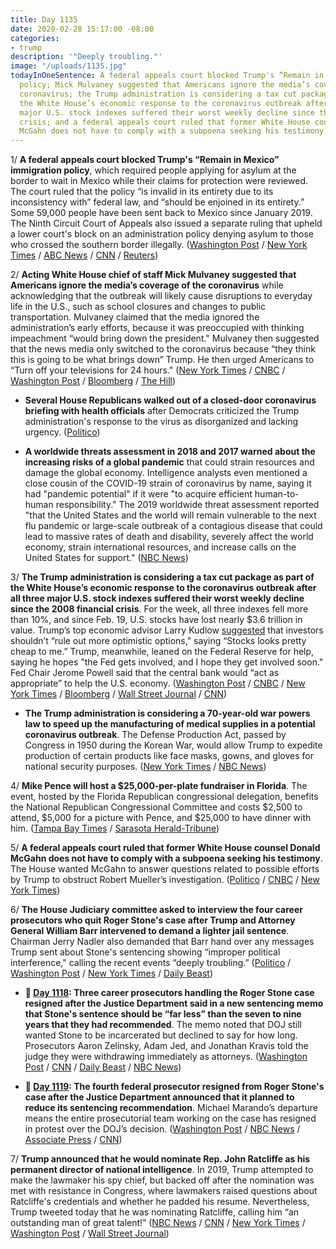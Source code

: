 ```yaml
---
title: Day 1135
date: 2020-02-28 15:17:00 -08:00
categories:
- trump
description: '"Deeply troubling."'
image: "/uploads/1135.jpg"
todayInOneSentence: A federal appeals court blocked Trump's “Remain in Mexico” immigration
  policy; Mick Mulvaney suggested that Americans ignore the media’s coverage of the
  coronavirus; the Trump administration is considering a tax cut package as part of
  the White House’s economic response to the coronavirus outbreak after all three
  major U.S. stock indexes suffered their worst weekly decline since the 2008 financial
  crisis; and a federal appeals court ruled that former White House counsel Donald
  McGahn does not have to comply with a subpoena seeking his testimony.
---
```


1/ **A federal appeals court blocked Trump's “Remain in Mexico” immigration policy**, which required people applying for asylum at the border to wait in Mexico while their claims for protection were reviewed. The court ruled that the policy “is invalid in its entirety due to its inconsistency with” federal law, and “should be enjoined in its entirety.” Some 59,000 people have been sent back to Mexico since January 2019. The Ninth Circuit Court of Appeals also issued a separate ruling that upheld a lower court's block on an administration policy denying asylum to those who crossed the southern border illegally. ([Washington Post](https://www.washingtonpost.com/immigration/trump-remain-in-mexico-halted-federal-court/2020/02/28/87bbf85e-e481-11e9-b403-f738899982d2_story.html) / [New York Times](https://www.nytimes.com/2020/02/28/us/migrants-court-remain-in-mexico-mpp-injunction.html) / [ABC News](https://abcnews.go.com/Politics/wireStory/court-temporarily-halts-trumps-remain-mexico-policy-69286717) / [CNN](https://www.cnn.com/2020/02/28/politics/asylum-seekers-mexico-appeals-court/) / [Reuters](https://www.reuters.com/article/us-usa-immigration-mexico/u-s-appeals-court-blocks-trump-policy-forcing-migrants-to-wait-in-mexico-idUSKCN20M2SC))

2/ **Acting White House chief of staff Mick Mulvaney suggested that Americans ignore the media’s coverage of the coronavirus** while acknowledging that the outbreak will likely cause disruptions to everyday life in the U.S., such as school closures and changes to public transportation. Mulvaney claimed that the media ignored the administration’s early efforts, because it was preoccupied with thinking impeachment “would bring down the president." Mulvaney then suggested that the news media only switched to the coronavirus because “they think this is going to be what brings down” Trump. He then urged Americans to “Turn off your televisions for 24 hours." ([New York Times](https://www.nytimes.com/2020/02/28/us/politics/cpac-coronavirus.html) / [CNBC](https://www.cnbc.com/2020/02/28/trump-chief-of-staff-mulvaney-suggests-people-ignore-coronavirus-news-to-calm-markets.html) / [Washington Post](https://www.washingtonpost.com/world/2020/02/28/coronavirus-live-updates/) / [Bloomberg](https://www.bloomberg.com/news/articles/2020-02-28/virus-could-disrupt-u-s-schools-transportation-mulvaney-says) / [The Hill](https://thehill.com/homenews/administration/485114-white-house-chief-of-staff-claims-press-covering-coronavirus-to-take))

* **Several House Republicans walked out of a closed-door coronavirus briefing with health officials** after Democrats criticized the Trump administration's response to the virus as disorganized and lacking urgency. ([Politico](https://www.politico.com/news/2020/02/28/house-coronavirus-trump-response-118121))

* **A worldwide threats assessment in 2018 and 2017 warned about the increasing risks of a global pandemic** that could strain resources and damage the global economy. Intelligence analysts even mentioned a close cousin of the COVID-19 strain of coronavirus by name, saying it had "pandemic potential" if it were "to acquire efficient human-to-human responsibility." The 2019 worldwide threat assessment reported "that the United States and the world will remain vulnerable to the next flu pandemic or large-scale outbreak of a contagious disease that could lead to massive rates of death and disability, severely affect the world economy, strain international resources, and increase calls on the United States for support." ([NBC News](https://www.nbcnews.com/politics/national-security/u-s-intel-agencies-warned-rising-risk-outbreak-coronavirus-n1144891))

3/ **The Trump administration is considering a tax cut package as part of the White House’s economic response to the coronavirus outbreak after all three major U.S. stock indexes suffered their worst weekly decline since the 2008 financial crisis**. For the week, all three indexes fell more than 10%, and since Feb. 19, U.S. stocks have lost nearly $3.6 trillion in value. Trump’s top economic advisor Larry Kudlow [suggested](https://www.cnbc.com/2020/02/28/trump-aide-kudlow-urges-calm-on-coronavirus-stocks-look-pretty-cheap.html) that investors shouldn’t “rule out more optimistic options," saying “Stocks looks pretty cheap to me.” Trump, meanwhile, leaned on the Federal Reserve for help, saying he hopes "the Fed gets involved, and I hope they get involved soon." Fed Chair Jerome Powell said that the central bank would “act as appropriate” to help the U.S. economy. ([Washington Post](https://www.washingtonpost.com/business/2020/02/28/trump-coronavirus-tax-cuts/) / [CNBC](https://www.cnbc.com/2020/02/28/trump-says-he-hopes-the-fed-gets-involved-soon-to-combat-market-sell-off-from-coronavirus.html) / [New York Times](https://www.nytimes.com/2020/02/28/business/stock-market-today-coronavirus.html) / [Bloomberg](https://www.bloomberg.com/news/articles/2020-02-27/stock-slump-to-extend-in-asia-on-virus-fears-markets-wrap) / [Wall Street Journal](https://www.wsj.com/articles/more-markets-head-toward-correction-territory-as-coronavirus-spooks-investors-11582864550) / [CNN](https://www.cnn.com/2020/02/28/investing/dow-stock-market-today/index.html))

* **The Trump administration is considering a 70-year-old war powers law to speed up the manufacturing of medical supplies in a potential coronavirus outbreak**. The Defense Production Act, passed by Congress in 1950 during the Korean War, would allow Trump to expedite production of certain products like face masks, gowns, and gloves for national security purposes. ([New York Times](https://www.nytimes.com/2020/02/28/us/politics/trump-coronavirus.html) / [NBC News](https://www.nbcnews.com/politics/donald-trump/white-house-eyeing-use-special-powers-produce-more-coronavirus-protective-n1144401))

4/ **Mike Pence will host a $25,000-per-plate fundraiser in Florida**. The event, hosted by the Florida Republican congressional delegation, benefits the National Republican Congressional Committee and costs $2,500 to attend, $5,000 for a picture with Pence, and $25,000 to have dinner with him. ([Tampa Bay Times](https://www.tampabay.com/florida-politics/buzz/2020/02/28/whats-on-mike-pences-schedule-as-coronavirus-point-man-a-fundraiser-in-florida/) / [Sarasota Herald-Tribune](https://www.heraldtribune.com/news/20200226/mike-pence-is-coming-to-sarasota))

5/ **A federal appeals court ruled that former White House counsel Donald McGahn does not have to comply with a subpoena seeking his testimony**. The House wanted McGahn to answer questions related to possible efforts by Trump to obstruct Robert Mueller’s investigation. ([Politico](https://www.politico.com/news/2020/02/28/trump-wins-appeal-to-block-mcgahn-testimony-118219) / [CNBC](https://www.cnbc.com/2020/02/28/appeals-court-say-trump-lawyer-mcgahn-doesnt-have-to-testify-to-house.html) / [New York Times](https://www.nytimes.com/2020/02/28/us/mcgahn-subpoena-trump.html?referringSource=articleShare))

6/ **The House Judiciary committee asked to interview the four career prosecutors who quit Roger Stone's case after Trump and Attorney General William Barr intervened to demand a lighter jail sentence**. Chairman Jerry Nadler also demanded that Barr hand over any messages Trump sent about Stone's sentencing showing “improper political interference," calling the recent events “deeply troubling.” ([Politico](https://www.politico.com/news/2020/02/28/roger-stone-prosecutors-called-to-testify-118106) / [Washington Post](https://www.washingtonpost.com/local/legal-issues/former-white-house-counsel-don-mcgahn-does-not-have-to-testify-to-house-appeals-court-finds/2020/02/28/eb846412-3c5a-11ea-baca-eb7ace0a3455_story.html) / [New York Times](https://www.nytimes.com/2020/02/28/us/politics/political-interference-doj.html) / [Daily Beast](https://www.thedailybeast.com/nadler-demands-barr-hands-over-trump-messages-related-to-stone-sentencing))

* **📌 [Day 1118](https://whatthefuckjusthappenedtoday.com/2020/02/11/day-1118/#2-three-career-prosecutors-handling): Three career prosecutors handling the Roger Stone case resigned after the Justice Department said in a new sentencing memo that Stone's sentence should be “far less” than the seven to nine years that they had recommended**. The memo noted that DOJ still wanted Stone to be incarcerated but declined to say for how long. Prosecutors Aaron Zelinsky, Adam Jed, and Jonathan Kravis told the judge they were withdrawing immediately as attorneys. ([Washington Post](https://www.washingtonpost.com/national-security/justice-dept-to-reduce-sentencing-recommendation-for-trump-associate-roger-stone-official-says-after-president-calls-it-unfair/2020/02/11/ad81fd36-4cf0-11ea-bf44-f5043eb3918a_story.html) / [CNN](https://www.cnn.com/2020/02/11/politics/roger-stone-sentencing-justice-department/index.html) / [Daily Beast](https://www.thedailybeast.com/doj-overrides-grossly-disproportionate-sentencing-recommendation-for-trump-ally-roger-stone) / [NBC News](https://www.nbcnews.com/politics/politics-news/doj-backpedalling-sentencing-recommendation-trump-ally-roger-stone-n1134961))

* **📌 [Day 1119](https://whatthefuckjusthappenedtoday.com/2020/02/12/day-1119/#the-fourth-federal-prosecutor-resign): The fourth federal prosecutor resigned from Roger Stone's case after the Justice Department announced that it planned to reduce its sentencing recommendation**. Michael Marando’s departure means the entire prosecutorial team working on the case has resigned in protest over the DOJ’s decision. ([Washington Post](https://www.washingtonpost.com/national-security/justice-dept-to-reduce-sentencing-recommendation-for-trump-associate-roger-stone-official-says-after-president-calls-it-unfair/2020/02/11/ad81fd36-4cf0-11ea-bf44-f5043eb3918a_story.html) / [NBC News](https://www.nbcnews.com/politics/politics-news/doj-backpedalling-sentencing-recommendation-trump-ally-roger-stone-n1134961) / [Associate Press](https://apnews.com/f9addeca0df46d91442701d1420ed046) / [CNN](https://www.cnn.com/2020/02/11/politics/roger-stone-sentencing-justice-department/index.html))

7/ **Trump announced that he would nominate Rep. John Ratcliffe as his permanent director of national intelligence**. In 2019, Trump attempted to make the lawmaker his spy chief, but backed off after the nomination was met with resistance in Congress, where lawmakers raised questions about Ratcliffe's credentials and whether he padded his resume. Nevertheless, Trump tweeted today that he was nominating Ratcliffe, calling him “an outstanding man of great talent!” ([NBC News](https://www.nbcnews.com/politics/national-security/trump-says-he-will-nominate-john-ratcliffe-be-intel-chief-n1145621) / [CNN](https://www.cnn.com/2020/02/28/politics/john-ratcliffe-dni-nominate/index.html) / [New York Times](https://www.nytimes.com/2020/02/28/us/politics/john-ratcliffe-director-national-intelligence.html) / [Washington Post](https://www.washingtonpost.com/national-security/trump-again-plans-to-nominate-john-ratcliffe-as-intelligence-director/2020/02/28/163661fe-5a7b-11ea-8753-73d96000faae_story.html) / [Wall Street Journal](https://www.wsj.com/articles/trump-to-nominate-texas-rep-john-ratcliffe-as-director-of-national-intelligence-11582929162))